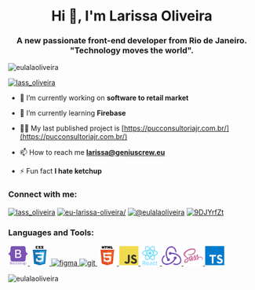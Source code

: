 <h1 align="center">Hi 👋, I'm Larissa Oliveira</h1>
<h3 align="center">A new passionate front-end developer from Rio de Janeiro. "Technology moves the world".</h3>

<p align="left"> <img src="https://komarev.com/ghpvc/?username=eulalaoliveira&label=Profile%20views&color=0e75b6&style=flat" alt="eulalaoliveira" /> </p>

<p align="left"> <a href="https://twitter.com/lass_oliveira" target="blank"><img src="https://img.shields.io/twitter/follow/lass_oliveira?logo=twitter&style=for-the-badge" alt="lass_oliveira" /></a> </p>

- 🔭 I’m currently working on **software to retail market**

- 🌱 I’m currently learning **Firebase**

- 👨‍💻 My last published project is [https://pucconsultoriajr.com.br/](https://pucconsultoriajr.com.br/)

- 📫 How to reach me **larissa@geniuscrew.eu**

- ⚡ Fun fact **I hate ketchup**

<h3 align="left">Connect with me:</h3>
<p align="left">
<a href="https://twitter.com/lass_oliveira" target="blank"><img align="center" src="https://raw.githubusercontent.com/rahuldkjain/github-profile-readme-generator/master/src/images/icons/Social/twitter.svg" alt="lass_oliveira" height="30" width="40" /></a>
<a href="https://linkedin.com/in/eu-larissa-oliveira/" target="blank"><img align="center" src="https://raw.githubusercontent.com/rahuldkjain/github-profile-readme-generator/master/src/images/icons/Social/linked-in-alt.svg" alt="eu-larissa-oliveira/" height="30" width="40" /></a>
<a href="https://instagram.com/larissachipitelli" target="blank"><img align="center" src="https://raw.githubusercontent.com/rahuldkjain/github-profile-readme-generator/master/src/images/icons/Social/instagram.svg" alt="@eulalaoliveira" height="30" width="40" /></a>
<a href="https://discord.gg/9DJYrfZt" target="blank"><img align="center" src="https://raw.githubusercontent.com/rahuldkjain/github-profile-readme-generator/master/src/images/icons/Social/discord.svg" alt="9DJYrfZt" height="30" width="40" /></a>
</p>

<h3 align="left">Languages and Tools:</h3>
<p align="left"> <a href="https://getbootstrap.com" target="_blank"> <img src="https://raw.githubusercontent.com/devicons/devicon/master/icons/bootstrap/bootstrap-plain-wordmark.svg" alt="bootstrap" width="40" height="40"/> </a> <a href="https://www.w3schools.com/css/" target="_blank"> <img src="https://raw.githubusercontent.com/devicons/devicon/master/icons/css3/css3-original-wordmark.svg" alt="css3" width="40" height="40"/> </a> <a href="https://www.figma.com/" target="_blank"> <img src="https://www.vectorlogo.zone/logos/figma/figma-icon.svg" alt="figma" width="40" height="40"/> </a> <a href="https://git-scm.com/" target="_blank"> <img src="https://www.vectorlogo.zone/logos/git-scm/git-scm-icon.svg" alt="git" width="40" height="40"/> </a> <a href="https://www.w3.org/html/" target="_blank"> <img src="https://raw.githubusercontent.com/devicons/devicon/master/icons/html5/html5-original-wordmark.svg" alt="html5" width="40" height="40"/> </a> <a href="https://developer.mozilla.org/en-US/docs/Web/JavaScript" target="_blank"> <img src="https://raw.githubusercontent.com/devicons/devicon/master/icons/javascript/javascript-original.svg" alt="javascript" width="40" height="40"/> </a> <a href="https://reactjs.org/" target="_blank"> <img src="https://raw.githubusercontent.com/devicons/devicon/master/icons/react/react-original-wordmark.svg" alt="react" width="40" height="40"/> </a> <a href="https://redux.js.org" target="_blank"> <img src="https://raw.githubusercontent.com/devicons/devicon/master/icons/redux/redux-original.svg" alt="redux" width="40" height="40"/> </a> <a href="https://sass-lang.com" target="_blank"> <img src="https://raw.githubusercontent.com/devicons/devicon/master/icons/sass/sass-original.svg" alt="sass" width="40" height="40"/> </a> <a href="https://www.typescriptlang.org/" target="_blank"> <img src="https://raw.githubusercontent.com/devicons/devicon/master/icons/typescript/typescript-original.svg" alt="typescript" width="40" height="40"/> </a> </p>

<p><img align="center" src="https://github-readme-stats.vercel.app/api/top-langs?username=eulalaoliveira&show_icons=true&locale=en&layout=compact" alt="eulalaoliveira" /></p>
